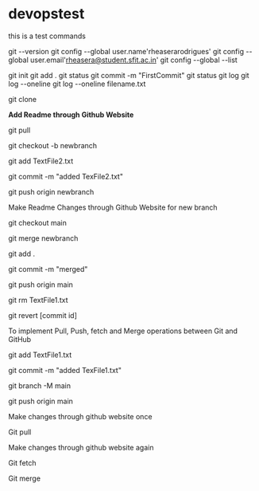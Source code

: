 # devopstest
this is a test
commands

git --version
git config --global user.name'rheaserarodrigues'
git config --global user.email'rheasera@student.sfit.ac.in'
git config --global --list

git init
git add .
git status
git commit -m "FirstCommit"
git status
git log
git log --oneline
git log --oneline filename.txt

git clone 


<b>Add Readme through Github Website</b>

git pull

git checkout -b newbranch

git add TextFile2.txt

git commit -m "added TexFile2.txt"

git push origin newbranch

Make Readme Changes through Github Website for new branch

git checkout main

git merge newbranch

git add .

git commit -m "merged"

git push origin main

git rm TextFile1.txt

git revert [commit id]

To implement Pull, Push, fetch and Merge operations between Git and GitHub

git add TextFile1.txt

git commit -m "added TexFile1.txt"

git branch -M main

git push origin main

Make changes through github website once

Git pull

Make changes through github website again

Git fetch

Git merge
